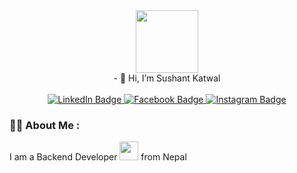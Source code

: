 <div id="header" align="center">
  <img src="https://media.giphy.com/media/HwBlFQZFcAoUcPHZdX/giphy.gif" width="100"/>
</div>
<div id="header" align="center">
 - 👋 Hi, I’m Sushant Katwal
</div>
<br>
<div id="badges" align="center" >
  <a href="https://www.linkedin.com/in/sushant-katwal-a58713180/" target="_blank">
    <img src="https://img.shields.io/badge/LinkedIn-blue?style=for-the-badge&logo=linkedin&logoColor=white" alt="LinkedIn Badge"/>
  </a>
  <a href="https://www.facebook.com/sushant.katwal.79/" target="_blank">
    <img src="https://img.shields.io/badge/Facebook-red?style=for-the-badge&logo=facebook&logoColor=white" alt="Facebook Badge"/>
  </a>
  <a href="https://www.instagram.com/sushant_katwal10/" target="_blank">
    <img src="https://img.shields.io/badge/Instagram-blue?style=for-the-badge&logo=instagram&logoColor=white" alt="Instagram Badge"/>
  </a>
</div>

### :man_technologist: About Me :
I am a Backend Developer <img src="https://media.giphy.com/media/WUlplcMpOCEmTGBtBW/giphy.gif" width="30"> from Nepal
<!---
Sushantkat/Sushantkat is a ✨ special ✨ repository because its `README.md` (this file) appears on your GitHub profile.
You can click the Preview link to take a look at your changes.
--->
